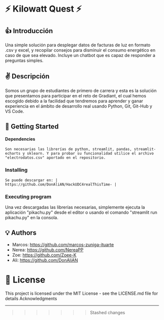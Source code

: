 # ⚡ Kilowatt Quest ⚡

## 👍 Introducción 

Una simple solución para desplegar datos de facturas de luz en formato .csv y excel, y recopilar consejos para disminuir el consumo energético en caso de que sea elevado. Incluye un chatbot que es capaz de responder a preguntas simples. 

## ✌️ Descripción 

Somos un grupo de estudiantes de primero de carrera y esta es la solución que presentamos para participar en el reto de Gradiant, el cual hemos escogido debido a la facilidad que tendremos para aprender y ganar experiencia en el ámbito de desarrollo real usando Python, Git, Git-Hub y VS Code. 


## 🤙 Getting Started

#### Dependencies

    Son necesarias las librerías de python, streamlit, pandas, streamlit-echarts y sklearn. Y para probar su funcionalidad utilice el archivo "electrodatos.csv" aportado en el repositorio. 


### Installing

    Se puede descargar en: | https://github.com/DonAliAN/HackUDC4realThisTime- |

### Executing program

Una vez descargadas las librerías necesarias, simplemente ejecuta la aplicación "pikachu.py" desde el editor o usando el comando "streamlit run pikachu.py" en la consola. 


## 💡 Authors

- Marcos: https://github.com/marcos-zuniga-ituarte 
- Nerea: https://github.com/NereaPP 
- Zoe: https://github.com/Zoee-K 
- Ali: https://github.com/DonAliAN 


#  🚦 License

This project is licensed under the MIT License - see the LICENSE.md file for details
Acknowledgments

-------
>>>>>>> Stashed changes
